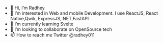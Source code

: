 - 👋 Hi, I’m Radhey
- 👀 I’m interested in Web and mobile Development. I use ReactJS, React Native,Qwik, ExpressJS,.NET,FastAPI
- 🌱 I’m currently learning Svelte
- 💞️ I’m looking to collaborate on OpenSource tech
- 📫 How to reach me Twitter @radhey011

<!---
radhe021/radhe021 is a ✨ special ✨ repository because its `README.md` (this file) appears on your GitHub profile.
You can click the Preview link to take a look at your changes.
--->
